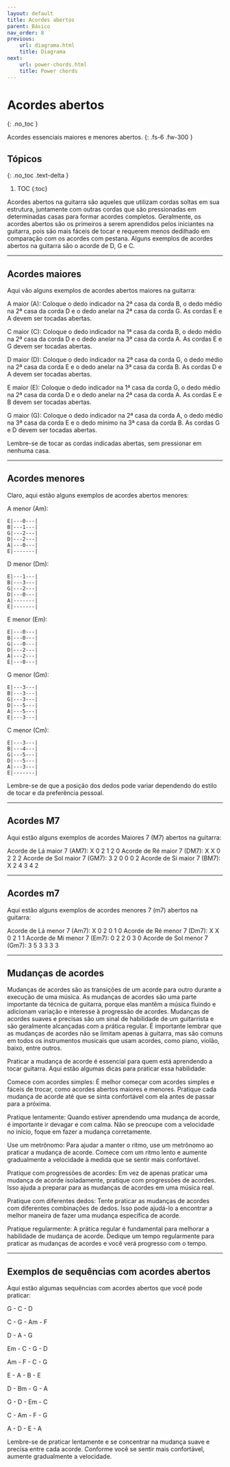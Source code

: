 ```yaml
---
layout: default
title: Acordes abertos
parent: Básico
nav_order: 8
previous:
    url: diagrama.html
    title: Diagrama
next:
    url: power-chords.html
    title: Power chords
---
```


# Acordes abertos
{: .no_toc }

Acordes essenciais maiores e menores abertos.
{: .fs-6 .fw-300 }

## Tópicos
{: .no_toc .text-delta }

1. TOC
{:toc}

Acordes abertos na guitarra são aqueles que utilizam cordas soltas em sua estrutura, juntamente com outras cordas que são pressionadas em determinadas casas para formar acordes completos. Geralmente, os acordes abertos são os primeiros a serem aprendidos pelos iniciantes na guitarra, pois são mais fáceis de tocar e requerem menos dedilhado em comparação com os acordes com pestana. Alguns exemplos de acordes abertos na guitarra são o acorde de D, G e C.

---

## Acordes maiores

Aqui vão alguns exemplos de acordes abertos maiores na guitarra:

A maior (A): Coloque o dedo indicador na 2ª casa da corda B, o dedo médio na 2ª casa da corda D e o dedo anelar na 2ª casa da corda G. As cordas E e A devem ser tocadas abertas.

C maior (C): Coloque o dedo indicador na 1ª casa da corda B, o dedo médio na 2ª casa da corda D e o dedo anelar na 3ª casa da corda A. As cordas E e G devem ser tocadas abertas.

D maior (D): Coloque o dedo indicador na 2ª casa da corda G, o dedo médio na 2ª casa da corda E e o dedo anelar na 3ª casa da corda B. As cordas D e A devem ser tocadas abertas.

E maior (E): Coloque o dedo indicador na 1ª casa da corda G, o dedo médio na 2ª casa da corda D e o dedo anelar na 2ª casa da corda A. As cordas E e B devem ser tocadas abertas.

G maior (G): Coloque o dedo indicador na 2ª casa da corda A, o dedo médio na 3ª casa da corda E e o dedo mínimo na 3ª casa da corda B. As cordas G e D devem ser tocadas abertas.

Lembre-se de tocar as cordas indicadas abertas, sem pressionar em nenhuma casa.

---

## Acordes menores

Claro, aqui estão alguns exemplos de acordes abertos menores:

A menor (Am):

```
E|---0---|
B|---1---|
G|---2---|
D|---2---|
A|---0---|
E|-------|
```

D menor (Dm):

```
E|---1---|
B|---3---|
G|---2---|
D|---0---|
A|-------|
E|-------|
```

E menor (Em):
```
E|---0---|
B|---0---|
G|---0---|
D|---2---|
A|---2---|
E|---0---|
```

G menor (Gm):

```
E|---3---|
B|---3---|
G|---3---|
D|---5---|
A|---5---|
E|---3---|
```

C menor (Cm):

```
E|---3---|
B|---4---|
G|---5---|
D|---5---|
A|---3---|
E|-------|
```

Lembre-se de que a posição dos dedos pode variar dependendo do estilo de tocar e da preferência pessoal.

---

## Acordes M7

Aqui estão alguns exemplos de acordes Maiores 7 (M7) abertos na guitarra:

Acorde de Lá maior 7 (AM7): X 0 2 1 2 0
Acorde de Ré maior 7 (DM7): X X 0 2 2 2
Acorde de Sol maior 7 (GM7): 3 2 0 0 0 2
Acorde de Si maior 7 (BM7): X 2 4 3 4 2

---

## Acordes m7

Aqui estão alguns exemplos de acordes menores 7 (m7) abertos na guitarra:

Acorde de Lá menor 7 (Am7): X 0 2 0 1 0
Acorde de Ré menor 7 (Dm7): X X 0 2 1 1
Acorde de Mi menor 7 (Em7): 0 2 2 0 3 0
Acorde de Sol menor 7 (Gm7): 3 5 3 3 3 3

---

## Mudanças de acordes

Mudanças de acordes são as transições de um acorde para outro durante a execução de uma música. As mudanças de acordes são uma parte importante da técnica de guitarra, porque elas mantêm a música fluindo e adicionam variação e interesse à progressão de acordes. Mudanças de acordes suaves e precisas são um sinal de habilidade de um guitarrista e são geralmente alcançadas com a prática regular. É importante lembrar que as mudanças de acordes não se limitam apenas à guitarra, mas são comuns em todos os instrumentos musicais que usam acordes, como piano, violão, baixo, entre outros.

Praticar a mudança de acorde é essencial para quem está aprendendo a tocar guitarra. Aqui estão algumas dicas para praticar essa habilidade:

Comece com acordes simples: É melhor começar com acordes simples e fáceis de trocar, como acordes abertos maiores e menores. Pratique cada mudança de acorde até que se sinta confortável com ela antes de passar para a próxima.

Pratique lentamente: Quando estiver aprendendo uma mudança de acorde, é importante ir devagar e com calma. Não se preocupe com a velocidade no início, foque em fazer a mudança corretamente.

Use um metrônomo: Para ajudar a manter o ritmo, use um metrônomo ao praticar a mudança de acorde. Comece com um ritmo lento e aumente gradualmente a velocidade à medida que se sentir mais confortável.

Pratique com progressões de acordes: Em vez de apenas praticar uma mudança de acorde isoladamente, pratique com progressões de acordes. Isso ajuda a preparar para as mudanças de acordes em uma música real.

Pratique com diferentes dedos: Tente praticar as mudanças de acordes com diferentes combinações de dedos. Isso pode ajudá-lo a encontrar a melhor maneira de fazer uma mudança específica de acorde.

Pratique regularmente: A prática regular é fundamental para melhorar a habilidade de mudança de acorde. Dedique um tempo regularmente para praticar as mudanças de acordes e você verá progresso com o tempo.

---

## Exemplos de sequências com acordes abertos

Aqui estão algumas sequências com acordes abertos que você pode praticar:

G - C - D

C - G - Am - F

D - A - G

Em - C - G - D

Am - F - C - G

E - A - B - E

D - Bm - G - A

G - D - Em - C

C - Am - F - G

A - D - E - A

Lembre-se de praticar lentamente e se concentrar na mudança suave e precisa entre cada acorde. Conforme você se sentir mais confortável, aumente gradualmente a velocidade.
